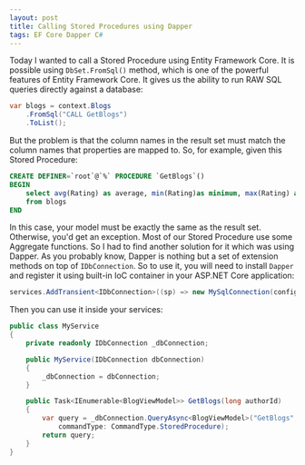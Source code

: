 ```yaml
---
layout: post
title: Calling Stored Procedures using Dapper
tags: EF Core Dapper C#
---
```


Today I wanted to call a Stored Procedure using Entity Framework Core. It is possible using `DbSet.FromSql()` method, which is one of the powerful features of Entity Framework Core. It gives us the ability to run RAW SQL queries directly against a database:

```csharp
var blogs = context.Blogs
    .FromSql("CALL GetBlogs")
    .ToList();
```

But the problem is that the column names in the result set must match the column names that properties are mapped to. So, for example, given this Stored Procedure:

```sql
CREATE DEFINER=`root`@`%` PROCEDURE `GetBlogs`()
BEGIN
	select avg(Rating) as average, min(Rating)as minimum, max(Rating) as maximum
	from blogs
END
```

In this case, your model must be exactly the same as the result set. Otherwise, you'd get an exception. Most of our Stored Procedure use some Aggregate functions. So I had to find another solution for it which was using Dapper. As you probably know, Dapper is nothing but a set of extension methods on top of `IDbConnection`. So to use it, you will need to install `Dapper` and register it using built-in IoC container in your ASP.NET Core application:

```csharp
services.AddTransient<IDbConnection>((sp) => new MySqlConnection(configuration.GetConnectionString("MyConnection")));

```

Then you can use it inside your services:

```csharp
public class MyService
{
    private readonly IDbConnection _dbConnection;

    public MyService(IDbConnection dbConnection)
    {
        _dbConnection = dbConnection;
    }

    public Task<IEnumerable<BlogViewModel>> GetBlogs(long authorId)
    {
        var query = _dbConnection.QueryAsync<BlogViewModel>("GetBlogs", new { AuthorId = authorId },
            commandType: CommandType.StoredProcedure);
        return query;
    }
}
```
